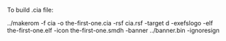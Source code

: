 To build .cia file:

../makerom -f cia -o the-first-one.cia -rsf cia.rsf -target d -exefslogo -elf the-first-one.elf -icon the-first-one.smdh -banner ../banner.bin -ignoresign
